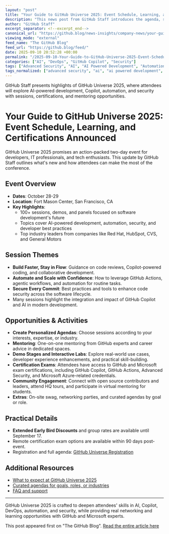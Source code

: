 ```yaml
---
layout: "post"
title: "Your Guide to GitHub Universe 2025: Event Schedule, Learning, and Certifications Announced"
description: "This news post from GitHub Staff introduces the agenda, sessions, and activities for GitHub Universe 2025. With over 100 sessions, the event focuses on AI-powered development, automation, security, GitHub Copilot, and provides opportunities for certifications and hands-on learning on GitHub and Microsoft technologies. Attendees can participate in individual mentoring, explore demo stages, and access experiences tailored for developers and IT professionals."
author: "GitHub Staff"
excerpt_separator: <!--excerpt_end-->
canonical_url: "https://github.blog/news-insights/company-news/your-guide-to-github-universe-2025-the-schedule-just-launched/"
viewing_mode: "external"
feed_name: "The GitHub Blog"
feed_url: "https://github.blog/feed/"
date: 2025-09-10 20:52:28 +00:00
permalink: "/2025-09-10-Your-Guide-to-GitHub-Universe-2025-Event-Schedule-Learning-and-Certifications-Announced.html"
categories: ["AI", "DevOps", "GitHub Copilot", "Security"]
tags: ["Advanced Security", "AI", "AI Powered Development", "Automation", "Career Mentoring", "Certification", "CI/CD", "Coding Agent", "Company News", "DevOps", "GitHub Actions", "GitHub Copilot", "GitHub Universe", "Learning Experience", "Microsoft Azure", "News", "News & Insights", "Security", "Software Development"]
tags_normalized: ["advanced security", "ai", "ai powered development", "automation", "career mentoring", "certification", "cislashcd", "coding agent", "company news", "devops", "github actions", "github copilot", "github universe", "learning experience", "microsoft azure", "news", "news and insights", "security", "software development"]
---
```


GitHub Staff presents highlights of GitHub Universe 2025, where attendees will explore AI-powered development, Copilot, automation, and security with sessions, certifications, and mentoring opportunities.<!--excerpt_end-->

# Your Guide to GitHub Universe 2025: Event Schedule, Learning, and Certifications Announced

GitHub Universe 2025 promises an action-packed two-day event for developers, IT professionals, and tech enthusiasts. This update by GitHub Staff outlines what's new and how attendees can make the most of the conference.

## Event Overview

- **Dates**: October 28-29
- **Location**: Fort Mason Center, San Francisco, CA
- **Key Highlights**:
  - 100+ sessions, demos, and panels focused on software development's future
  - Topics cover AI-powered development, automation, security, and developer best practices
  - Top industry leaders from companies like Red Hat, HubSpot, CVS, and General Motors

## Session Themes

- **Build Faster, Stay in Flow**: Guidance on code reviews, Copilot-powered coding, and collaborative development.
- **Automate and Scale with Confidence**: How to leverage GitHub Actions, agentic workflows, and automation for routine tasks.
- **Secure Every Commit**: Best practices and tools to enhance code security across the software lifecycle.
- Many sessions highlight the integration and impact of GitHub Copilot and AI in modern development.

## Opportunities & Activities

- **Create Personalized Agendas**: Choose sessions according to your interests, expertise, or industry.
- **Mentoring**: One-on-one mentoring from GitHub experts and career advice in dedicated spaces.
- **Demo Stages and Interactive Labs**: Explore real-world use cases, developer experience enhancements, and practical skill-building.
- **Certification Exams**: Attendees have access to GitHub and Microsoft exam certifications, including GitHub Copilot, GitHub Actions, Advanced Security, and Microsoft Azure-related credentials.
- **Community Engagement**: Connect with open source contributors and leaders, attend HQ tours, and participate in virtual mentoring for students.
- **Extras**: On-site swag, networking parties, and curated agendas by goal or role.

## Practical Details

- **Extended Early Bird Discounts** and group rates are available until September 17.
- Remote certification exam options are available within 90 days post-event.
- Registration and full agenda: [GitHub Universe Registration](https://githubuniverse.com/?utm_source=Blog&amp;utm_medium=GitHub&amp;utm_campaign=sessions)

## Additional Resources

- [What to expect at GitHub Universe 2025](https://github.blog/news-insights/company-news/explore-the-best-of-github-universe-9-spaces-built-to-spark-creativity-connection-and-joy/)
- [Curated agendas for goals, roles, or industries](https://reg.githubuniverse.com/flow/github/universe25/attendee-portal/page/curatedagendas)
- [FAQ and support](https://githubuniverse.com/#faq)

---

GitHub Universe 2025 is crafted to deepen attendees' skills in AI, Copilot, DevOps, automation, and security, while providing real networking and learning opportunities with GitHub and Microsoft experts.

This post appeared first on "The GitHub Blog". [Read the entire article here](https://github.blog/news-insights/company-news/your-guide-to-github-universe-2025-the-schedule-just-launched/)
